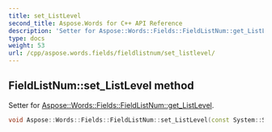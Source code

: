 ```yaml
---
title: set_ListLevel
second_title: Aspose.Words for C++ API Reference
description: 'Setter for Aspose::Words::Fields::FieldListNum::get_ListLevel.'
type: docs
weight: 53
url: /cpp/aspose.words.fields/fieldlistnum/set_listlevel/
---
```

## FieldListNum::set_ListLevel method


Setter for [Aspose::Words::Fields::FieldListNum::get_ListLevel](../get_listlevel/).

```cpp
void Aspose::Words::Fields::FieldListNum::set_ListLevel(const System::String &value)
```

